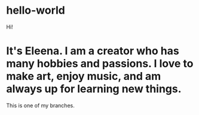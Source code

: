 
# hello-world

Hi!

It's Eleena. 
I am a creator who has many hobbies and passions. 
I love to make art, enjoy music, and am always up for learning new things. 
====== 
This is one of my branches.

